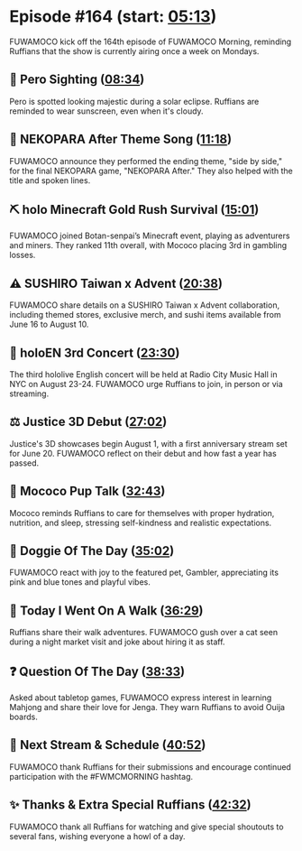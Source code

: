 # Episode #164 (start: [05:13](https://youtu.be/89JPNEar_xE?t=05m13s))

FUWAMOCO kick off the 164th episode of FUWAMOCO Morning, reminding Ruffians that the show is currently airing once a week on Mondays.

## 👀 Pero Sighting ([08:34](https://youtu.be/89JPNEar_xE?t=08m34s))

Pero is spotted looking majestic during a solar eclipse. Ruffians are reminded to wear sunscreen, even when it's cloudy.

## 🎤 NEKOPARA After Theme Song ([11:18](https://youtu.be/89JPNEar_xE?t=11m18s))

FUWAMOCO announce they performed the ending theme, "side by side," for the final NEKOPARA game, "NEKOPARA After." They also helped with the title and spoken lines.

## ⛏️ holo Minecraft Gold Rush Survival ([15:01](https://youtu.be/89JPNEar_xE?t=15m01s))

FUWAMOCO joined Botan-senpai’s Minecraft event, playing as adventurers and miners. They ranked 11th overall, with Mococo placing 3rd in gambling losses.

## ⚠️ SUSHIRO Taiwan x Advent ([20:38](https://youtu.be/89JPNEar_xE?t=20m38s))

FUWAMOCO share details on a SUSHIRO Taiwan x Advent collaboration, including themed stores, exclusive merch, and sushi items available from June 16 to August 10.

## 🎤 holoEN 3rd Concert ([23:30](https://youtu.be/89JPNEar_xE?t=23m30s))

The third hololive English concert will be held at Radio City Music Hall in NYC on August 23-24. FUWAMOCO urge Ruffians to join, in person or via streaming.

## ⚖️ Justice 3D Debut ([27:02](https://youtu.be/89JPNEar_xE?t=27m02s))

Justice's 3D showcases begin August 1, with a first anniversary stream set for June 20. FUWAMOCO reflect on their debut and how fast a year has passed.

## 📣 Mococo Pup Talk ([32:43](https://youtu.be/89JPNEar_xE?t=32m43s))

Mococo reminds Ruffians to care for themselves with proper hydration, nutrition, and sleep, stressing self-kindness and realistic expectations.

## 🐶 Doggie Of The Day ([35:02](https://youtu.be/89JPNEar_xE?t=35m02s))

FUWAMOCO react with joy to the featured pet, Gambler, appreciating its pink and blue tones and playful vibes.

## 🚶 Today I Went On A Walk ([36:29](https://youtu.be/89JPNEar_xE?t=36m29s))

Ruffians share their walk adventures. FUWAMOCO gush over a cat seen during a night market visit and joke about hiring it as staff.

## ❓ Question Of The Day ([38:33](https://youtu.be/89JPNEar_xE?t=38m33s))

Asked about tabletop games, FUWAMOCO express interest in learning Mahjong and share their love for Jenga. They warn Ruffians to avoid Ouija boards.

## 📅 Next Stream & Schedule ([40:52](https://youtu.be/89JPNEar_xE?t=40m52s))

FUWAMOCO thank Ruffians for their submissions and encourage continued participation with the #FWMCMORNING hashtag.

## ✨ Thanks & Extra Special Ruffians ([42:32](https://youtu.be/89JPNEar_xE?t=42m32s))

FUWAMOCO thank all Ruffians for watching and give special shoutouts to several fans, wishing everyone a howl of a day.
